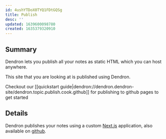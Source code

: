 ```yaml
---
id: 4ushYTDoX0TYQ1FDtGQSg
title: Publish
desc: ''
updated: 1639600098780
created: 1635379320910
---
```


## Summary

Dendron lets you publish all your notes as static HTML which you can host anywhere.

This site that you are looking at is published using Dendron. 

Checkout our [[quickstart guide|dendron://dendron.dendron-site/dendron.topic.publish.cook.github]] for publishing to github pages to get started

## Details

Dendron publishes your notes using a custom [Next.js](https://nextjs.org/) application, also available on [github](https://github.com/dendronhq/nextjs-template).
